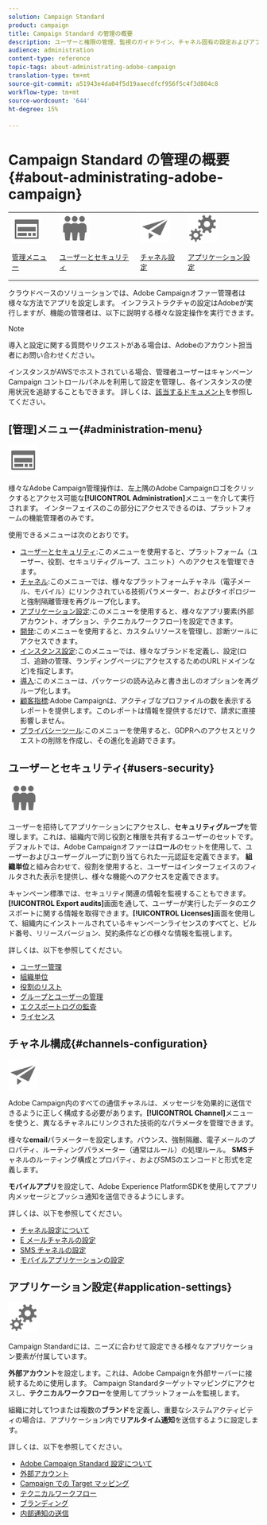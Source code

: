 ```yaml
---
solution: Campaign Standard
product: campaign
title: Campaign Standard の管理の概要
description: ユーザーと権限の管理、監視のガイドライン、チャネル固有の設定およびアプリケーション設定のガイドラインを確認します。
audience: administration
content-type: reference
topic-tags: about-administrating-adobe-campaign
translation-type: tm+mt
source-git-commit: a51943e4da04f5d19aaecdfcf956f5c4f3d804c8
workflow-type: tm+mt
source-wordcount: '644'
ht-degree: 15%

---
```



# Campaign Standard の管理の概要 {#about-administrating-adobe-campaign}

<table>
<tr><td><img src="assets/do-not-localize/icon_menu.svg" width="60px"><p><a href="#administration-menu">管理メニュー</a></p></td>
<td><img src="assets/do-not-localize/icon_users.svg" width="60px"><p><a href="#users-security">ユーザーとセキュリティ</a></p></td>
<td><img src="assets/do-not-localize/icon_channels.svg" width="60px"><p><a href="#channels-configuration">チャネル設定</a></p></td>
<td><img src="assets/do-not-localize/icon_settings.svg" width="60px"><p><a href="#application-settings">アプリケーション設定</a></p></td></tr>
</table>

クラウドベースのソリューションでは、Adobe Campaignオファー管理者は様々な方法でアプリを設定します。 インフラストラクチャの設定はAdobeが実行しますが、機能の管理者は、以下に説明する様々な設定操作を実行できます。

>[!NOTE]
>
>導入と設定に関する質問やリクエストがある場合は、Adobeのアカウント担当者にお問い合わせください。

インスタンスがAWSでホストされている場合、管理者ユーザーはキャンペーンCampaign コントロールパネルを利用して設定を管理し、各インスタンスの使用状況を追跡することもできます。 詳しくは、[該当するドキュメント](https://experienceleague.adobe.com/docs/control-panel/using/control-panel-home.html?lang=ja)を参照してください。

## [管理]メニュー{#administration-menu}

<img src="assets/do-not-localize/icon_menu.svg" width="60px">

様々なAdobe Campaign管理操作は、左上隅のAdobe Campaignロゴをクリックするとアクセス可能な&#x200B;**[!UICONTROL Administration]**&#x200B;メニューを介して実行されます。 インターフェイスのこの部分にアクセスできるのは、プラットフォームの機能管理者のみです。

使用できるメニューは次のとおりです。

* [ユーザーとセキュリティ](../../administration/using/about-access-management.md):このメニューを使用すると、プラットフォーム（ユーザー、役割、セキュリティグループ、ユニット）へのアクセスを管理できます。
* [チャネル](../../administration/using/about-channel-configuration.md):このメニューでは、様々なプラットフォームチャネル（電子メール、モバイル）にリンクされている技術パラメーター、およびタイポロジーと強制隔離管理を再グループ化します。
* [アプリケーション設定](../../administration/using/external-accounts.md):このメニューを使用すると、様々なアプリ要素(外部アカウント、オプション、テクニカルワークフロー)を設定できます。
* [開発](../../developing/using/data-model-concepts.md):このメニューを使用すると、カスタムリソースを管理し、診断ツールにアクセスできます。
* [インスタンス設定](../../administration/using/branding.md):このメニューでは、様々なブランドを定義し、設定(ロゴ、追跡の管理、ランディングページにアクセスするためのURLドメインなど)を指定します。
* [導入](../../automating/using/managing-packages.md):このメニューは、パッケージの読み込みと書き出しのオプションを再グループ化します。
* [顧客指標](../../audiences/using/active-profiles.md):Adobe Campaignは、アクティブなプロファイルの数を表示するレポートを提供します。このレポートは情報を提供するだけで、請求に直接影響しません。
* [プライバシーツール](../../start/using/privacy-management.md):このメニューを使用すると、GDPRへのアクセスとリクエストの削除を作成し、その進化を追跡できます。

## ユーザーとセキュリティ{#users-security}

<img src="assets/do-not-localize/icon_users.svg"  width="60px">

ユーザーを招待してアプリケーションにアクセスし、**セキュリティグループ**&#x200B;を管理します。これは、組織内で同じ役割と権限を共有するユーザーのセットです。 デフォルトでは、Adobe Campaignオファーは&#x200B;**ロール**&#x200B;のセットを使用して、ユーザーおよびユーザーグループに割り当てられた一元認証を定義できます。 **組織単位**&#x200B;と組み合わせて、役割を使用すると、ユーザーはインターフェイスのフィルタされた表示を提供し、様々な機能へのアクセスを定義できます。

キャンペーン標準では、セキュリティ関連の情報を監視することもできます。 **[!UICONTROL Export audits]**&#x200B;画面を通して、ユーザーが実行したデータのエクスポートに関する情報を取得できます。**[!UICONTROL Licenses]**&#x200B;画面を使用して、組織内にインストールされているキャンペーンライセンスのすべてと、ビルド番号、リリースバージョン、契約条件などの様々な情報を監視します。

詳しくは、以下を参照してください。

* [ユーザー管理](../../administration/using/users-management.md)
* [組織単位](../../administration/using/organizational-units.md)
* [役割のリスト](../../administration/using/list-of-roles.md)
* [グループとユーザーの管理](../../administration/using/managing-groups-and-users.md)
* [エクスポートログの監査](../../administration/using/auditing-export-logs.md)
* [ライセンス](../../administration/using/licenses.md)

## チャネル構成{#channels-configuration}

<img src="assets/do-not-localize/icon_channels.svg" width="60px">

Adobe Campaign内のすべての通信チャネルは、メッセージを効果的に送信できるように正しく構成する必要があります。**[!UICONTROL Channel]**&#x200B;メニューを使うと、異なるチャネルにリンクされた技術的なパラメータを管理できます。

様々な&#x200B;**email**&#x200B;パラメーターを設定します。バウンス、強制隔離、電子メールのプロパティ、ルーティングパラメーター（通常はルール）の処理ルール。 **SMS**&#x200B;チャネルのルーティング構成とプロパティ、およびSMSのエンコードと形式を定義します。

**モバイルアプリ**&#x200B;を設定して、Adobe Experience PlatformSDKを使用してアプリ内メッセージとプッシュ通知を送信できるようにします。

詳しくは、以下を参照してください。

* [チャネル設定について](../../administration/using/about-channel-configuration.md)
* [E メールチャネルの設定](../../administration/using/configuring-email-channel.md)
* [SMS チャネルの設定](../../administration/using/configuring-sms-channel.md)
* [モバイルアプリケーションの設定](../../administration/using/configuring-a-mobile-application.md)

## アプリケーション設定{#application-settings}

<img src="assets/do-not-localize/icon_settings.svg" width="60px">

Campaign Standardには、ニーズに合わせて設定できる様々なアプリケーション要素が付属しています。

**外部アカウント**&#x200B;を設定します。これは、Adobe Campaignを外部サーバーに接続するために使用します。 Campaign Standardターゲットマッピングにアクセスし、**テクニカルワークフロー**&#x200B;を使用してプラットフォームを監視します。

組織に対して1つまたは複数の&#x200B;**ブランド**&#x200B;を定義し、重要なシステムアクティビティの場合は、アプリケーション内で&#x200B;**リアルタイム通知**&#x200B;を送信するように設定します。

詳しくは、以下を参照してください。

* [Adobe Campaign Standard 設定について](../../administration/using/about-campaign-standard-settings.md)
* [外部アカウント](../../administration/using/external-accounts.md)
* [Campaign での Target マッピング](../../administration/using/target-mappings-in-campaign.md)
* [テクニカルワークフロー](../../administration/using/technical-workflows.md)
* [ブランディング](../../administration/using/branding.md)
* [内部通知の送信](../../administration/using/sending-internal-notifications.md)
